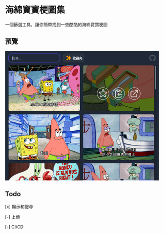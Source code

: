 # 海綿寶寶梗圖集

一個篩選工具，讓你簡單找到一些酷酷的海綿寶寶梗圖

## 預覽

![預覽圖片](/preview.png)

## Todo

[x] 顯示和搜尋

[-] 上傳

[-] CI/CD
